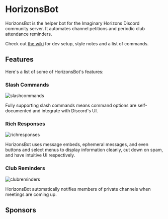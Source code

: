 # HorizonsBot
HorizonsBot is the helper bot for the Imaginary Horizons Discord community server. It automates channel petitions and periodic club attendance reminders.

Check out [the wiki](https://github.com/Imaginary-Horizons-Productions/HorizonsBot/wiki) for dev setup, style notes and a list of commands.

## Features
Here's a list of some of HorizonsBot's features:
### Slash Commands
![slashcommands](https://user-images.githubusercontent.com/6503151/160178545-7821c96c-24f2-456f-b40f-0bfa3964667c.png)

Fully supporting slash commands means command options are self-documented and integrate with Discord's UI.

### Rich Responses
![richresponses](https://user-images.githubusercontent.com/6503151/160178846-dbdf1ad3-6494-499d-90c5-ca1c8585c125.png)

HorizonsBot uses message embeds, ephemeral messages, and even buttons and select menus to display information cleanly, cut down on spam, and have intuitive UI respectively.

### Club Reminders
![clubreminders](https://user-images.githubusercontent.com/6503151/160179074-14432176-9dcd-472b-9a81-4668d8190f10.png)

HorizonsBot automatically notifies members of private channels when meetings are coming up.

## Sponsors

<!-- sponsors --><!-- sponsors -->

